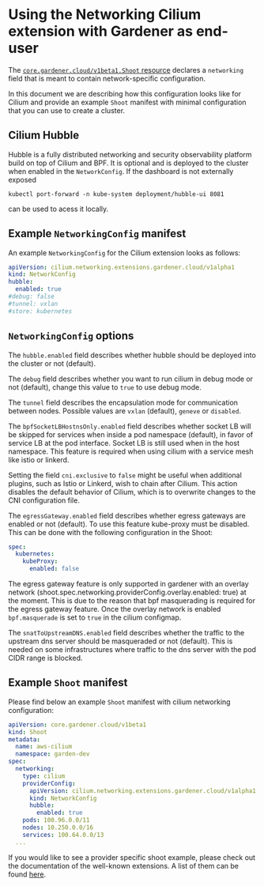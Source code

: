 # Using the Networking Cilium extension with Gardener as end-user

The [`core.gardener.cloud/v1beta1.Shoot` resource](https://github.com/gardener/gardener/blob/master/example/90-shoot.yaml) declares a `networking` field that is meant to contain network-specific configuration.

In this document we are describing how this configuration looks like for Cilium and provide an example `Shoot` manifest with minimal configuration that you can use to create a cluster.

## Cilium Hubble

Hubble is a fully distributed networking and security observability platform build on top of Cilium and BPF. It is optional and is deployed to the cluster when enabled in the `NetworkConfig`.
If the dashboard is not externally exposed
```
kubectl port-forward -n kube-system deployment/hubble-ui 8081
```
can be used to acess it locally.

## Example `NetworkingConfig` manifest

An example `NetworkingConfig` for the Cilium extension looks as follows:

```yaml
apiVersion: cilium.networking.extensions.gardener.cloud/v1alpha1
kind: NetworkConfig
hubble:
  enabled: true
#debug: false
#tunnel: vxlan
#store: kubernetes
```

## `NetworkingConfig` options

The `hubble.enabled` field describes whether hubble should be deployed into the cluster or not (default).

The `debug` field describes whether you want to run cilium in debug mode or not (default), change this value to `true` to use debug mode.

The `tunnel` field describes the encapsulation mode for communication between nodes. Possible values are `vxlan` (default), `geneve` or `disabled`.

The `bpfSocketLBHostnsOnly.enabled` field describes whether socket LB will be skipped for services when inside a pod namespace (default), in favor of service LB at the pod interface. Socket LB is still used when in the host namespace. This feature is required when using cilium with a service mesh like istio or linkerd.

Setting the field `cni.exclusive` to `false` might be useful when additional plugins, such as Istio or Linkerd, wish to chain after Cilium. This action disables the default behavior of Cilium, which is to overwrite changes to the CNI configuration file.

The `egressGateway.enabled` field describes whether egress gateways are enabled or not (default). To use this feature kube-proxy must be disabled. This can be done with the following configuration in the Shoot:
```yaml
spec:
  kubernetes:
    kubeProxy:
      enabled: false
```
The egress gateway feature is only supported in gardener with an overlay network (shoot.spec.networking.providerConfig.overlay.enabled: true) at the moment. This is due to the reason that bpf masquerading is required for the egress gateway feature. Once the overlay network is enabled `bpf.masquerade` is set to `true` in the cilium configmap.

The `snatToUpstreamDNS.enabled` field describes whether the traffic to the upstream dns server should be masqueraded or not (default). This is needed on some infrastructures where traffic to the dns server with the pod CIDR range is blocked.

## Example `Shoot` manifest

Please find below an example `Shoot` manifest with cilium networking configuration:

```yaml
apiVersion: core.gardener.cloud/v1beta1
kind: Shoot
metadata:
  name: aws-cilium
  namespace: garden-dev
spec:
  networking:
    type: cilium
    providerConfig:
      apiVersion: cilium.networking.extensions.gardener.cloud/v1alpha1
      kind: NetworkConfig
      hubble:
        enabled: true
    pods: 100.96.0.0/11
    nodes: 10.250.0.0/16
    services: 100.64.0.0/13
  ...
```

If you would like to see a provider specific shoot example, please check out the documentation of the well-known extensions. A list of them can be found [here](https://github.com/gardener/gardener/tree/master/extensions#infrastructure-provider).
